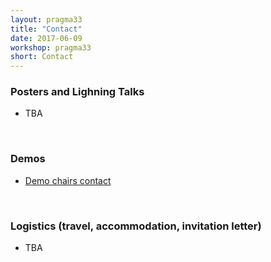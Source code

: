```yaml
---
layout: pragma33
title: "Contact"
date: 2017-06-09
workshop: pragma33
short: Contact
---
```


### Posters and Lighning Talks
* TBA

<br>

### Demos
* [Demo chairs contact](http://www.pragma-grid.net/pragma33-CallForDemos/) 

<br>

### Logistics (travel, accommodation, invitation letter) 

* TBA

